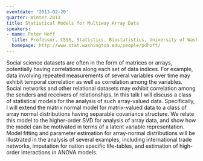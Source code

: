 ```yaml
---
eventdate: '2013-02-20'
quarter: Winter 2013
title: Statistical Models for Multiway Array Data
speakers:
- name: Peter Hoff
  title: Professor, CSSS, Statistics, Biostatistics, University of Washington
  homepage: http://www.stat.washington.edu/people/pdhoff/
---
```

Social science datasets are often in the form of matrices or arrays, potentially having correlations along each set of data indices. For example, data involving repeated measurements of several variables over time may exhibit temporal correlation as well as correlation among the variables. Social networks and other relational datasets may exhibit correlation among the senders and receivers of relationships. In this talk I will discuss a class of statistical models for the analysis of such array-valued data. Specifically, I will extend the matrix normal model for matrix-valued data to a class of array normal distributions having separable covariance structure. We relate this model to the higher-order SVD for analysis of array data, and show how the model can be motivated in terms of a latent variable representation. Model fitting and parameter estimation for array-normal distributions will be illustrated in the analysis of several examples, including international trade networks, imputation for nation specific life-tables, and estimation of high-order interactions in ANOVA models.